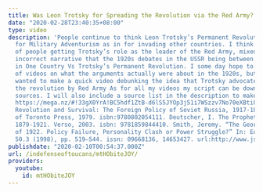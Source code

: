```yaml
---
title: Was Leon Trotsky for Spreading the Revolution via the Red Army?
date: "2020-02-28T23:40:35+08:00"
type: video
description: 'People continue to think Leon Trotsky’s Permanent Revolution advocates
  for Military Adventurism as in for invading other countries. I think this is a product
  of people getting Trotsky’s role as the leader of the Red Army, mixed in with the
  incorrect narrative that the 1920s debates in the USSR being between Stalin’s Socialism
  in One Country Vs Trotsky’s Permanent Revolution. I some day hope to do a series
  of videos on what the arguments actually were about in the 1920s, but for now I
  wanted to make a quick video debunking the idea that Trotsky advocated for growing
  the revolution by Red Army As for all my videos my script can be downloaded with
  sources. I will also include a source list in the description to make it more transparent.
  https://mega.nz/#!33gX0YrA!BC5hdf1ZtB-d6lS5JYOp3j51i7WSzzv7No70eXBti0I Debo, R.K.
  Revolution and Survival: The Foreign Policy of Soviet Russia, 1917-18. University
  of Toronto Press, 1979. isbn:9780802054111. Deutscher, I. The Prophet Armed: Trotsky,
  1879-1921. Verso, 2003. isbn: 9781859844410. Smith, Jeremy. “The Georgian Affair
  of 1922. Policy Failure, Personality Clash or Power Struggle?” In: Europe-Asia Studies
  50.3 (1998), pp. 519–544. issn: 09668136, 14653427. url:http://www.jstor.org/stable/153383'
publishdate: "2020-02-10T00:54:37.000Z"
url: /indefenseoftoucans/mtHObiteJOY/
providers:
  youtube:
    id: mtHObiteJOY
---
```

